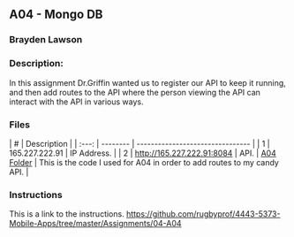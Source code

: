 ## A04 - Mongo DB
### Brayden Lawson
### Description:

In this assignment Dr.Griffin wanted us to register our API to keep it running, and then add routes to the API where the person viewing the
API can interact with the API in various ways.

### Files

|   #   | Description                |
| :---: | -------- | -------------------------------- |
|   1   | 165.227.222.91 | IP Address.       |
|   2   | http://165.227.222.91:8084 | API. |
[A04 Folder](https://github.com/bglawson1001/4443-MobileApps-Lawson/tree/main/Assignments/Mongo%20DB/A04) | This is the code I used for A04 in order to add routes to my candy API. |


### Instructions

This is a link to the instructions. https://github.com/rugbyprof/4443-5373-Mobile-Apps/tree/master/Assignments/04-A04



